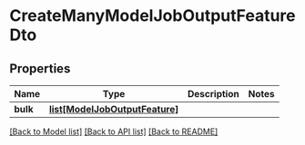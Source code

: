 # CreateManyModelJobOutputFeatureDto

## Properties
Name | Type | Description | Notes
------------ | ------------- | ------------- | -------------
**bulk** | [**list[ModelJobOutputFeature]**](ModelJobOutputFeature.md) |  | 

[[Back to Model list]](../README.md#documentation-for-models) [[Back to API list]](../README.md#documentation-for-api-endpoints) [[Back to README]](../README.md)

